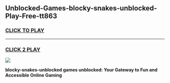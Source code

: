 
## Unblocked-Games-blocky-snakes-unblocked-Play-Free-tt863
<h3>
<a href="https://premium76.site?title=blocky-snakes-unblocked&ref=23A">CLICK TO PLAY</a></h3>
<hr>

<h3>
<a href="https://premium76.site?title=blocky-snakes-unblocked&ref=23A">CLICK 2 PLAY</a>
  
</h3>

<a href="https://premium76.site?title=blocky-snakes-unblocked&ref=23A"><img src="https://clearcache.store/games.png"></a>


**blocky-snakes-unblocked games unblocked: Your Gateway to Fun and Accessible Online Gaming**
